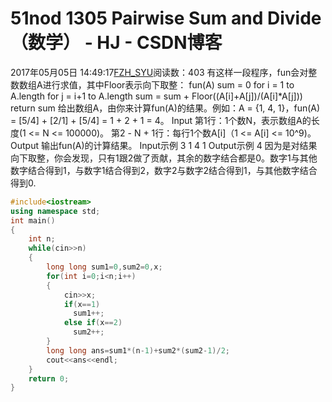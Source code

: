 # 51nod  1305 Pairwise Sum and Divide（数学） - HJ - CSDN博客
2017年05月05日 14:49:17[FZH_SYU](https://me.csdn.net/feizaoSYUACM)阅读数：403
有这样一段程序，fun会对整数数组A进行求值，其中Floor表示向下取整：
fun(A) 
    sum = 0 
    for i = 1 to A.length 
        for j = i+1 to A.length 
            sum = sum + Floor((A[i]+A[j])/(A[i]*A[j]))  
    return sum
给出数组A，由你来计算fun(A)的结果。例如：A = {1, 4, 1}，fun(A) = [5/4] + [2/1] + [5/4] = 1 + 2 + 1 = 4。 
Input
第1行：1个数N，表示数组A的长度(1 <= N <= 100000)。 
第2 - N + 1行：每行1个数A[i]（1 <= A[i] <= 10^9)。
Output
输出fun(A)的计算结果。
Input示例
3 
1 4 1
Output示例
4
因为是对结果向下取整，你会发现，只有1跟2做了贡献，其余的数字结合都是0。数字1与其他数字结合得到1，与数字1结合得到2，数字2与数字2结合得到1，与其他数字结合得到0.
```cpp
#include<iostream>
using namespace std;
int main()
{
    int n;
    while(cin>>n)
    {
        long long sum1=0,sum2=0,x;
        for(int i=0;i<n;i++)
        {
            cin>>x;
            if(x==1)
              sum1++;
            else if(x==2)
              sum2++;
        }
        long long ans=sum1*(n-1)+sum2*(sum2-1)/2;
        cout<<ans<<endl;
    }
    return 0;
}
```
